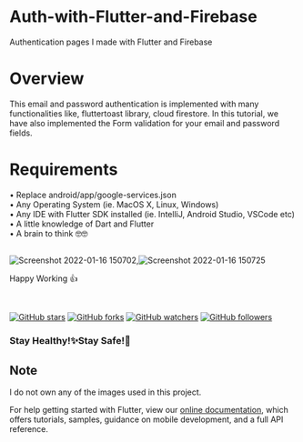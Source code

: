 # Auth-with-Flutter-and-Firebase
Authentication pages I made with Flutter and Firebase

# Overview
This email and password authentication is implemented with many functionalities like, fluttertoast library, cloud firestore. In this tutorial, we have also implemented the Form validation for your email and password fields. 

# Requirements

• Replace android/app/google-services.json <br>
• Any Operating System (ie. MacOS X, Linux, Windows) <br>
• Any IDE with Flutter SDK installed (ie. IntelliJ, Android Studio, VSCode etc) <br>
• A little knowledge of Dart and Flutter <br>
• A brain to think 🤓🤓 <br>

## 
![Screenshot 2022-01-16 150702](https://user-images.githubusercontent.com/86530457/149657453-78806479-528d-457f-8039-77d086f37835.png),![Screenshot 2022-01-16 150725](https://user-images.githubusercontent.com/86530457/149657466-0805b72c-33e0-489d-a1f1-019873f8e1ac.png)

 
 
 
Happy Working 👍

<br>
 

[![GitHub stars](https://img.shields.io/github/stars/saidMirzayev0/TestApp.svg?style=social&label=Star)](https://github.com/saidMirzayev0/TestApp) [![GitHub forks](https://img.shields.io/github/forks/saidMirzayev0/TestApp.svg?style=social&label=Fork)](https://github.com/saidMirzayev0/TestApp/fork) [![GitHub watchers](https://img.shields.io/github/watchers/saidMirzayev0/TestApp.svg?style=social&label=Watch)](https://github.com/saidMirzayev0/TestApp) [![GitHub followers](https://img.shields.io/github/followers/saidMirzayev0.svg?style=social&label=Follow)](https://github.com/saidMirzayev0/TestApp)


<h3>Stay Healthy!✨Stay Safe!🖖</h3>
 

## Note
 I do not own any of the images used in this project.

For help getting started with Flutter, view our
[online documentation](https://flutter.dev/docs), which offers tutorials,
samples, guidance on mobile development, and a full API reference.



